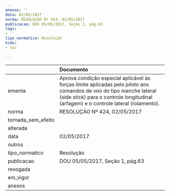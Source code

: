 ```yaml
---
anexos: ''
data: 02/05/2017
norma: RESOLUÇÃO Nº 424, 02/05/2017
publicacao: DOU 05/05/2017, Seção 1, pág.63
tags:
- ''
tipo_normatico: Resolução
hide: 
- toc 
 
---
```


|                    | Documento                                                                                                                                                                                                  |
|:-------------------|:-----------------------------------------------------------------------------------------------------------------------------------------------------------------------------------------------------------|
| ementa             | Aprova condição especial aplicável às forças limite aplicadas pelo piloto aos comandos de voo do tipo manche lateral (side stick) para o controle longitudinal (arfagem) e o controle lateral (rolamento). |
| norma              | RESOLUÇÃO Nº 424, 02/05/2017                                                                                                                                                                               |
| tornada_sem_efeito |                                                                                                                                                                                                            |
| alterada           |                                                                                                                                                                                                            |
| data               | 02/05/2017                                                                                                                                                                                                 |
| outros             |                                                                                                                                                                                                            |
| tipo_normatico     | Resolução                                                                                                                                                                                                  |
| publicacao         | DOU 05/05/2017, Seção 1, pág.63                                                                                                                                                                            |
| revogada           |                                                                                                                                                                                                            |
| em_vigor           |                                                                                                                                                                                                            |
| anexos             |                                                                                                                                                                                                            |
